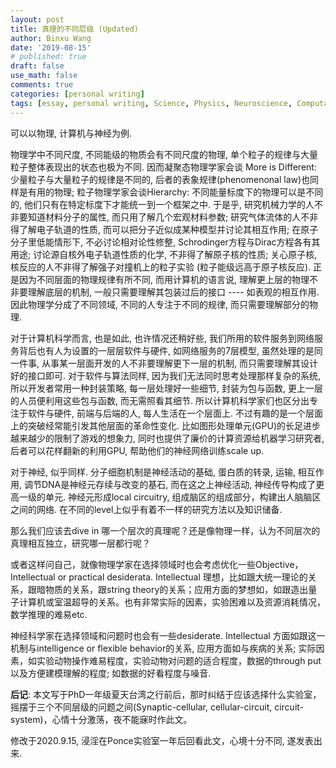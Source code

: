 ```yaml
---
layout: post
title: 真理的不同层级 (Updated)
author: Binxu Wang
date: '2019-08-15'
# published: true
draft: false
use_math: false
comments: true
categories: [personal writing]
tags: [essay, personal writing, Science, Physics, Neuroscience, Computation, Philosophy]
---
```


可以以物理, 计算机与神经为例. 

物理学中不同尺度, 不同能级的物质会有不同尺度的物理, 单个粒子的规律与大量粒子整体表现出的状态也极为不同. 因而凝聚态物理学家会谈 More is Different: 少量粒子与大量粒子的规律是不同的, 后者的表象规律(phenomenonal law)也同样是有用的物理; 粒子物理学家会谈Hierarchy: 不同能量标度下的物理可以是不同的, 他们只有在特定标度下才能统一到一个框架之中. 于是乎, 研究机械力学的人不非要知道材料分子的属性, 而只用了解几个宏观材料参数; 研究气体流体的人不非得了解电子轨道的性质, 而可以把分子近似成某种模型并讨论其相互作用; 在原子分子里低能情形下, 不必讨论相对论性修整, Schrodinger方程与Dirac方程各有其用途; 讨论源自核外电子轨道性质的化学, 不非得了解原子核的性质; 关心原子核, 核反应的人不非得了解强子对撞机上的粒子实验 (粒子能级远高于原子核反应). 正是因为不同层面的物理规律有所不同, 而用计算机的语言说, 理解更上层的物理不非要理解底层的机制, 一般只需要理解其包装过后的接口 ---- 如表观的相互作用. 因此物理学分成了不同领域, 不同的人专注于不同的规律, 而只需要理解部分的物理. 

对于计算机科学而言, 也是如此, 也许情况还稍好些, 我们所用的软件服务到网络服务背后也有人为设置的一层层软件与硬件, 如网络服务的7层模型, 虽然处理的是同一件事, 从事某一层面开发的人不非要理解更下一层的机制, 而只需要理解其设计好的接口即可. 对于软件与算法同样, 因为我们无法同时思考处理那样复杂的系统, 所以开发者常用一种封装策略, 每一层处理好一些细节, 封装为包与函数, 更上一层的人员便利用这些包与函数, 而无需照看其细节. 所以计算机科学家们也区分出专注于软件与硬件, 前端与后端的人, 每人生活在一个层面上. 不过有趣的是一个层面上的突破经常能引发其他层面的革命性变化. 比如图形处理单元(GPU)的长足进步越来越少的限制了游戏的想象力, 同时也提供了廉价的计算资源给机器学习研究者, 后者可以花样翻新的利用GPU, 帮助他们的神经网络训练scale up.

对于神经, 似乎同样. 分子细胞机制是神经活动的基础, 蛋白质的转录, 运输, 相互作用, 调节DNA是神经元存续与改变的基石, 而在这之上神经活动, 神经传导构成了更高一级的单元. 神经元形成local circuitry, 组成脑区的组成部分，构建出人脑脑区之间的网络. 在不同的level上似乎有着不一样的研究方法以及知识储备. 

那么我们应该去dive in 哪一个层次的真理呢？还是像物理一样，认为不同层次的真理相互独立，研究哪一层都行呢？

或者这样问自己，就像物理学家在选择领域时也会考虑优化一些Objective，Intellectual or practical desiderata. Intellectual 理想，比如跟大统一理论的关系，跟暗物质的关系，跟string theory的关系；应用方面的梦想如，如跟造出量子计算机或室温超导的关系。也有非常实际的因素，实验困难以及资源消耗情况，数学推理的难易etc. 

神经科学家在选择领域和问题时也会有一些desiderate. Intellectual 方面如跟这一机制与intelligence or flexible behavior的关系, 应用方面如与疾病的关系; 实际因素，如实验动物操作难易程度，实验动物对问题的适合程度，数据的through put 以及方便建模理解的程度; 如数据的好看程度与噪音.  

**后记**: 本文写于PhD一年级夏天台湾之行前后，那时纠结于应该选择什么实验室，摇摆于三个不同层级的问题之间(Synaptic-cellular, cellular-circuit, circuit-system)，心情十分激荡，夜不能寐时作此文。

修改于2020.9.15, 浸淫在Ponce实验室一年后回看此文，心境十分不同, 遂发表出来. 